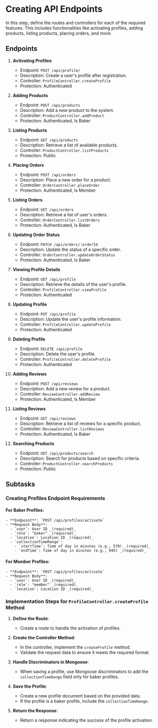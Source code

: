 # Creating API Endpoints

In this step, define the routes and controllers for each of the required features. This includes functionalities like activating profiles, adding products, listing products, placing orders, and more.

## Endpoints

1. **Activating Profiles**
   - Endpoint: `POST /api/profile/`
   - Description: Create a user's profile after registration.
   - Controller: `ProfileController.createProfile`
   - Protection: Authenticated

2. **Adding Products**
   - Endpoint: `POST /api/products`
   - Description: Add a new product to the system.
   - Controller: `ProductController.addProduct`
   - Protection: Authenticated, Is Baker

3. **Listing Products**
   - Endpoint: `GET /api/products`
   - Description: Retrieve a list of available products.
   - Controller: `ProductController.listProducts`
   - Protection: Public

4. **Placing Orders**
   - Endpoint: `POST /api/orders`
   - Description: Place a new order for a product.
   - Controller: `OrderController.placeOrder`
   - Protection: Authenticated, Is Member

5. **Listing Orders**
   - Endpoint: `GET /api/orders`
   - Description: Retrieve a list of user's orders.
   - Controller: `OrderController.listOrders`
   - Protection: Authenticated, Is Baker

6. **Updating Order Status**
   - Endpoint: `PATCH /api/orders/:orderId`
   - Description: Update the status of a specific order.
   - Controller: `OrderController.updateOrderStatus`
   - Protection: Authenticated, Is Baker

7. **Viewing Profile Details**
   - Endpoint: `GET /api/profile`
   - Description: Retrieve the details of the user's profile.
   - Controller: `ProfileController.viewProfile`
   - Protection: Authenticated

8. **Updating Profile**
   - Endpoint: `PUT /api/profile`
   - Description: Update the user's profile information.
   - Controller: `ProfileController.updateProfile`
   - Protection: Authenticated

9. **Deleting Profile**
   - Endpoint: `DELETE /api/profile`
   - Description: Delete the user's profile.
   - Controller: `ProfileController.deleteProfile`
   - Protection: Authenticated

10. **Adding Reviews**
    - Endpoint: `POST /api/reviews`
    - Description: Add a new review for a product.
    - Controller: `ReviewController.addReview`
    - Protection: Authenticated, Is Member

11. **Listing Reviews**
    - Endpoint: `GET /api/reviews`
    - Description: Retrieve a list of reviews for a specific product.
    - Controller: `ReviewController.listReviews`
    - Protection: Authenticated, Is Baker

12. **Searching Products**
    - Endpoint: `GET /api/products/search`
    - Description: Search for products based on specific criteria.
    - Controller: `ProductController.searchProducts`
    - Protection: Public

## Subtasks

### Creating Profiles Endpoint Requirements

#### For Baker Profiles:

    - **Endpoint**: `POST /api/profiles/activate`
    - **Request Body**:
      - `user`: User ID _(required)_
      - `role`: "baker" _(required)_
      - `location`: Location ID _(required)_
      - `collectionTimeRange`:
        - `startTime`: Time of day in minutes (e.g., 570) _(required)_
        - `endTime`: Time of day in minutes (e.g., 945) _(required)_

#### For Member Profiles:

    - **Endpoint**: `POST /api/profiles/activate`
    - **Request Body**:
      - `user`: User ID _(required)_
      - `role`: "member" _(required)_
      - `location`: Location ID _(required)_

### Implementation Steps for `ProfileController.createProfile` Method

1. **Define the Route**:
   - Create a route to handle the activation of profiles.

2. **Create the Controller Method**:
   - In the controller, implement the `createProfile` method.
   - Validate the request data to ensure it meets the required format.

3. **Handle Discriminators in Mongoose**:
   - When saving a profile, use Mongoose discriminators to add the `collectionTimeRange` field only for baker profiles.

4. **Save the Profile**:
   - Create a new profile document based on the provided data.
   - If the profile is a baker profile, include the `collectionTimeRange`.

5. **Return the Response**:
   - Return a response indicating the success of the profile activation.
